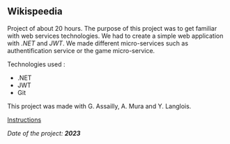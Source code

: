 ## Wikispeedia

Project of about 20 hours. The purpose of this project was to get familiar with web services technologies. We had to create a simple web application with *.NET* and *JWT*. We made different micro-services such as authentification service or the game micro-service.

Technologies used :

- .NET
- JWT
- Git

This project was made with G. Assailly, A. Mura and Y. Langlois.

[Instructions](./wikispeedia_instructions.md)

*Date of the project: __2023__*
